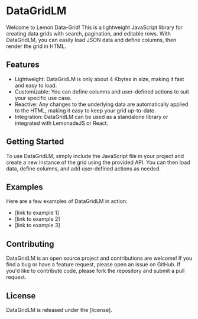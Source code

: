 <h1>DataGridLM</h1><p>Welcome to Lemon Data-Grid! This is a lightweight JavaScript library for creating data grids with search, pagination, and editable rows. With DataGridLM, you can easily load JSON data and define columns, then render the grid in HTML.</p><h2>Features</h2><ul><li>Lightweight: DataGridLM is only about 4 Kbytes in size, making it fast and easy to load.</li><li>Customizable: You can define columns and user-defined actions to suit your specific use case.</li><li>Reactive: Any changes to the underlying data are automatically applied to the HTML, making it easy to keep your grid up-to-date.</li><li>Integration: DataGridLM can be used as a standalone library or integrated with LemonadeJS or React.</li></ul><h2>Getting Started</h2><p>To use DataGridLM, simply include the JavaScript file in your project and create a new instance of the grid using the provided API. You can then load data, define columns, and add user-defined actions as needed.</p><h2>Examples</h2><p>Here are a few examples of DataGridLM in action:</p><ul><li>[link to example 1]</li><li>[link to example 2]</li><li>[link to example 3]</li></ul><h2>Contributing</h2><p>DataGridLM is an open source project and contributions are welcome! If you find a bug or have a feature request, please open an issue on GitHub. If you'd like to contribute code, please fork the repository and submit a pull request.</p><h2>License</h2><p>DataGridLM is released under the [license].</p>
